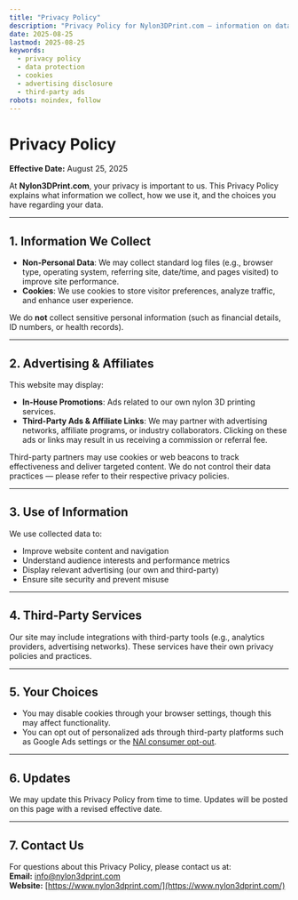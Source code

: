```yaml
---
title: "Privacy Policy"
description: "Privacy Policy for Nylon3DPrint.com — information on data collection, cookies, advertising, and third-party services."
date: 2025-08-25
lastmod: 2025-08-25
keywords:
  - privacy policy
  - data protection
  - cookies
  - advertising disclosure
  - third-party ads
robots: noindex, follow
---
```

# Privacy Policy

**Effective Date:** August 25, 2025  

At **Nylon3DPrint.com**, your privacy is important to us. This Privacy Policy explains what information we collect, how we use it, and the choices you have regarding your data.

---

## 1. Information We Collect
- **Non-Personal Data**: We may collect standard log files (e.g., browser type, operating system, referring site, date/time, and pages visited) to improve site performance.  
- **Cookies**: We use cookies to store visitor preferences, analyze traffic, and enhance user experience.  

We do **not** collect sensitive personal information (such as financial details, ID numbers, or health records).

---

## 2. Advertising & Affiliates
This website may display:  
- **In-House Promotions**: Ads related to our own nylon 3D printing services.  
- **Third-Party Ads & Affiliate Links**: We may partner with advertising networks, affiliate programs, or industry collaborators. Clicking on these ads or links may result in us receiving a commission or referral fee.  

Third-party partners may use cookies or web beacons to track effectiveness and deliver targeted content. We do not control their data practices — please refer to their respective privacy policies.

---

## 3. Use of Information
We use collected data to:  
- Improve website content and navigation  
- Understand audience interests and performance metrics  
- Display relevant advertising (our own and third-party)  
- Ensure site security and prevent misuse  

---

## 4. Third-Party Services
Our site may include integrations with third-party tools (e.g., analytics providers, advertising networks). These services have their own privacy policies and practices.  

---

## 5. Your Choices
- You may disable cookies through your browser settings, though this may affect functionality.  
- You can opt out of personalized ads through third-party platforms such as Google Ads settings or the [NAI consumer opt-out](https://optout.networkadvertising.org/).  

---

## 6. Updates
We may update this Privacy Policy from time to time. Updates will be posted on this page with a revised effective date.  

---

## 7. Contact Us
For questions about this Privacy Policy, please contact us at:  
**Email:** info@nylon3dprint.com  
**Website:** [https://www.nylon3dprint.com/](https://www.nylon3dprint.com/)  
